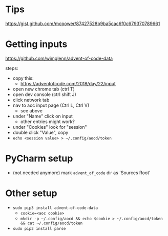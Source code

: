 

# Tips
https://gist.github.com/mcpower/87427528b9ba5cac6f0c679370789661

# Getting inputs
https://github.com/wimglenn/advent-of-code-data

steps:
- copy this:
    - https://adventofcode.com/2018/day/22/input
- open new chrome tab (ctrl T)
- open dev console (ctrl shift J)
- click network tab
- nav to aoc input page (Ctrl L, Ctrl V)
    - see above
- under "Name" click on input
    - other entries might work?
- under "Cookies" look for "session"
- double click "Value", copy
- `echo <session value> > ~/.config/aocd/token`

# PyCharm setup
- (not needed anymore) mark `advent_of_code` dir as 'Sources Root'

# Other setup
- `sudo pip3 install advent-of-code-data`
    - `cookie=<aoc cookie>`
    - `mkdir -p ~/.config/aocd && echo $cookie > ~/.config/aocd/token && cat ~/.config/aocd/token`
- `sudo pip3 install parse`





